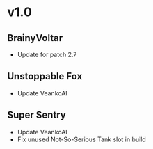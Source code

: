 v1.0
====

BrainyVoltar
------------
* Update for patch 2.7

Unstoppable Fox
---------------
* Update VeankoAI

Super Sentry
------------
* Update VeankoAI
* Fix unused Not-So-Serious Tank slot in build
